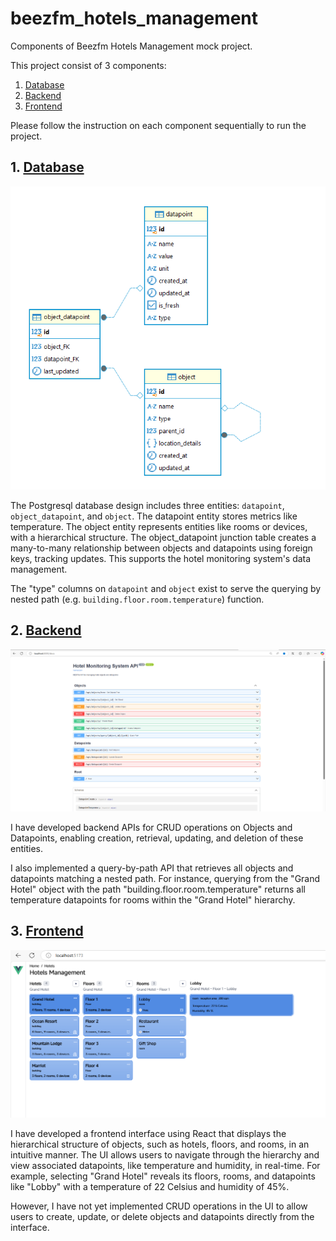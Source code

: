 # beezfm_hotels_management
Components of Beezfm Hotels Management mock project.

This project consist of 3 components: 

1. [Database](https://github.com/trixt63/beezfm_database)
2. [Backend](https://github.com/trixt63/beezfm_backend)
3. [Frontend](https://github.com/trixt63/beezfm_frontend)

Please follow the instruction on each component sequentially to run the project.

## 1. [Database](https://github.com/trixt63/beezfm_database)
![Database design](assets/db_design.png)

The Postgresql database design includes three entities: `datapoint`, `object_datapoint`, and `object`. The datapoint entity stores metrics like temperature. The object entity represents entities like rooms or devices, with a hierarchical structure. The object_datapoint junction table creates a many-to-many relationship between objects and datapoints using foreign keys, tracking updates. This supports the hotel monitoring system's data management.

The "type" columns on `datapoint` and `object` exist to serve the querying by nested path (e.g. `building.floor.room.temperature`) function.

## 2. [Backend](https://github.com/trixt63/beezfm_backend)
![Backend](assets/backend_doc.png)

I have developed backend APIs for CRUD operations on Objects and Datapoints, enabling creation, retrieval, updating, and deletion of these entities. 

I also implemented a query-by-path API that retrieves all objects and datapoints matching a nested path. For instance, querying from the "Grand Hotel" object with the path "building.floor.room.temperature" returns all temperature datapoints for rooms within the "Grand Hotel" hierarchy.

## 3. [Frontend](https://github.com/trixt63/beezfm_frontend)
![Frontend](assets/frontend_demo.png)

I have developed a frontend interface using React that displays the hierarchical structure of objects, such as hotels, floors, and rooms, in an intuitive manner. The UI allows users to navigate through the hierarchy and view associated datapoints, like temperature and humidity, in real-time. For example, selecting "Grand Hotel" reveals its floors, rooms, and datapoints like "Lobby" with a temperature of 22 Celsius and humidity of 45%. 

However, I have not yet implemented CRUD operations in the UI to allow users to create, update, or delete objects and datapoints directly from the interface.